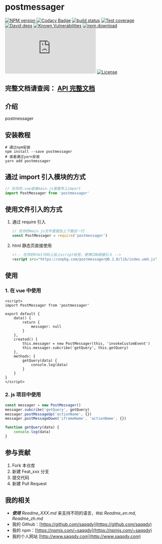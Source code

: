 # postmessager

[![NPM version][npm-image]][npm-url]
[![Codacy Badge][codacy-image]][codacy-url]
[![build status][travis-image]][travis-url]
[![Test coverage][codecov-image]][codecov-url]
[![David deps][david-image]][david-url]
[![Known Vulnerabilities][snyk-image]][snyk-url]
[![npm download][download-image]][download-url]
[![gzip][gzip-image]][gzip-url]
[![License][license-image]][license-url]

[npm-image]: https://img.shields.io/npm/v/postmessager.svg?style=flat-square
[npm-url]: https://npmjs.org/package/postmessager
[codacy-image]: https://app.codacy.com/project/badge/Grade/f70d4880e4ad4f40aa970eb9ee9d0696
[codacy-url]: https://www.codacy.com/gh/saqqdy/postmessager/dashboard?utm_source=github.com&amp;utm_medium=referral&amp;utm_content=saqqdy/postmessager&amp;utm_campaign=Badge_Grade
[travis-image]: https://travis-ci.com/saqqdy/postmessager.svg?branch=master
[travis-url]: https://travis-ci.com/saqqdy/postmessager
[codecov-image]: https://img.shields.io/codecov/c/github/saqqdy/postmessager.svg?style=flat-square
[codecov-url]: https://codecov.io/github/saqqdy/postmessager?branch=master
[david-image]: https://img.shields.io/david/saqqdy/postmessager.svg?style=flat-square
[david-url]: https://david-dm.org/saqqdy/postmessager
[snyk-image]: https://snyk.io/test/npm/postmessager/badge.svg?style=flat-square
[snyk-url]: https://snyk.io/test/npm/postmessager
[download-image]: https://img.shields.io/npm/dm/postmessager.svg?style=flat-square
[download-url]: https://npmjs.org/package/postmessager
[gzip-image]: http://img.badgesize.io/https://unpkg.com/postmessager/lib/index.js?compression=gzip&label=gzip%20size:%20JS
[gzip-url]: http://img.badgesize.io/https://unpkg.com/postmessager/lib/index.js?compression=gzip&label=gzip%20size:%20JS
[license-image]: https://img.shields.io/badge/License-MIT-yellow.svg
[license-url]: LICENSE

## **完整文档请查阅： [API 完整文档](./docs/classes/default.md)**

## 介绍

postmessager

## 安装教程

```shell
# 通过npm安装
npm install --save postmessager
# 或者通过yarn安装
yarn add postmessager
```

## 通过 import 引入模块的方式

```js
// 在你的.vue或者main.js里面写上import
import PostMessager from 'postmessager'
```

## 使用文件引入的方式

1. 通过 require 引入

    ```js
    // 在你的main.js文件里面加上下面这一行
    const PostMessager = require('postmessager')
    ```

2. html 静态页直接使用

    ```html
    <!-- 在你的html代码上加上script标签，使用CDN链接引入 -->
    <script src="https://unpkg.com/postmessager@0.1.0/lib/index.umd.js"></script>
    ```

## 使用

### 1. 在 vue 中使用

```vue
<script>
import PostMessager from 'postmessager'

export default {
    data() {
        return {
            messager: null
        }
    },
    created() {
        this.messager = new PostMessager(this, 'invokeCustomEvent')
        this.messager.subcribe('getQuery', this.getQuery)
    },
    methods: {
        getQuery(data) {
            console.log(data)
        }
    }
}
</script>
```

### 2. js 项目中使用

```js
const messager = new PostMessager()
messager.subcribe('getQuery', getQuery)
messager.postMessageUp('actionName', {})
messager.postMessageDown('iframeName', 'actionName', {})

function getQuery(data) {
    console.log(data)
}
```

## 参与贡献

1. Fork 本仓库
2. 新建 Feat_xxx 分支
3. 提交代码
4. 新建 Pull Request

## 我的相关

-   **_使用_** _Readme_XXX.md_ 来支持不同的语言，`例如` _Readme_en.md, Readme_zh.md_
-   我的 Github：[https://github.com/saqqdy](https://github.com/saqqdy)
-   我的 npm：[https://npmjs.com/~saqqdy](https://npmjs.com/~saqqdy)
-   我的个人网站 [http://www.saqqdy.com](http://www.saqqdy.com)
